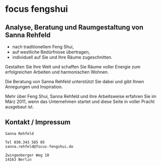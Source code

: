 # focus fengshui
## Analyse, Beratung und Raumgestaltung von Sanna Rehfeld

* nach traditionellem Feng Shui,
* auf westliche Bedürfnisse übertragen,
* individuell auf Sie und Ihre Räume zugeschnitten.

Gestalten Sie Ihre Welt und schaffen Sie Räume voller Energie zum erfolgreichen Arbeiten und harmonischen Wohnen.

Die Beratung von Sanna Rehfeld unterstützt Sie dabei und gibt Ihnen Anregungen und Inspiration.

Mehr über Feng Shui, Sanna Rehfeld und ihre Arbeitsweise erfahren Sie im März 2011, wenn das Unternehmen startet und diese Seite in voller Pracht ausgebaut ist.

## Kontakt / Impressum

    Sanna Rehfeld

    Tel 030.343 585 05
    sanna.rehfeld@focus-fengshui.de

    Zwingenberger Weg 10
    14163 Berlin
